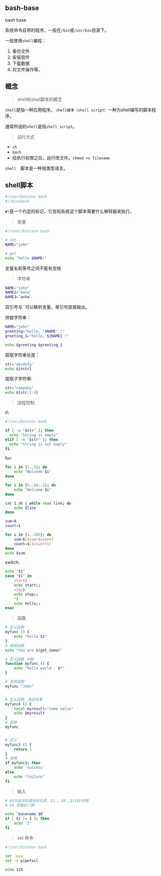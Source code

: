 ## bash-base
bash base

系统命令自带的程序，一般在`/bin`或`/usr/bin`目录下。

一般使用`shell`编程：
1. 备份文件
2. 安装软件
3. 下载数据
4. 对文件操作等。

## 概念

> shell和shell脚本的概念

`shell`是指一种应用程序。
`shell脚本（shell script）`一种为shell编写的脚本程序。

通常所说的`shell`是指`shell script`。

> 运行方式

- `sh`
- `bash`
- 给执行权限之后，运行改文件。`chmod +x filename`

`shell`　脚本是一种弱类型语言。

## shell脚本

```bash
#!/usr/bin/env bash
#!/bin/bash
```
`#!`是一个约定的标记，它告知系统这个脚本需要什么解释器来执行。


> 变量

```bash
#!/user/bin/env bash

# set
NAME="john"

# get
echo "hello $NAME!"
```
变量名和等号之间不能有空格

> 字符串

```bash
NAME="john"
NAME2='masa'
NAME3=`asha`
```
双引号与\`\`可以解析变量，单引号直接输出。

拼接字符串：
```bash
NAME="john"
greeting="hello, "$NAME" !"
greeting_1="hello, ${NAME} !"

echo $greeting $greeting_1
```
获取字符串长度：
```bash
str='abcdefg'
echo ${#str}
```
提取子字符串:
```bash
str="company"
echo ${str:1:4}
```
> 流程控制

if:
```bash
#!/usr/bin/env bash

if [ -z "$str" ]; then
  echo "String is empty"
elif [ -n "$str" ]; then
  echo "String is not empty"
fi
```

for:
```bash
for i in {1..5}; do
	echo "Welcome $i"
done

for i in {5..50..5}; do
	echo "Welcome $i"
done

cat 1.sh | while read line; do
	echo $line
done

sum=0
count=1

for i in {1..100}; do
	sum=$[$sum+$count]
	count=$[$count+1]
done
echo $sum
```
switch:
```bash
echo "$1"
case "$1" in
	start)
	echo start;;
	stop)
	echo stop;;
	*)
	echo hello;;
esac
```

> 函数

```bash
# 定义函数
myfunc () {
	echo "hello $1"
}
# 调用函数
echo "You are $(get_name)"

# 定义函数 参数
function myfunc () {
	echo "hello world - $*"
}

# 调用函数
myfunc "John"


# 定义函数　局部变量
myfunc4 () {
	local myresult="some value"
	echo $myresult
}
# 调用
myfunc


# 定义
myfunc3 () {
	return 1
}
# 调用
if myfunc3; then
	echo 'success'
else
	echo "failure"
fi
```

> 输入

```bash
# $0为程序的路径和名称，$1...$9 ,${10}参数
# $# 参数的个数

echo `basename $0`
if [ $1 != 2 ]; then
	echo '2'
fi
```

> set 命令

```bash
#!/usr/bin/env bash

set -eux
set -o pipefail

echo 123
```

